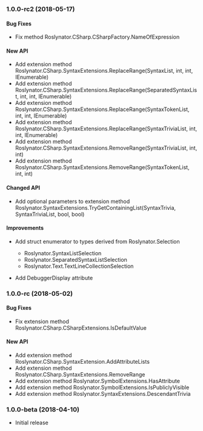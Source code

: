### 1.0.0-rc2 (2018-05-17)

#### Bug Fixes

* Fix method Roslynator.CSharp.CSharpFactory.NameOfExpression

#### New API

* Add extension method Roslynator.CSharp.SyntaxExtensions.ReplaceRange(SyntaxList<TNode>, int, int, IEnumerable<TNode>)
* Add extension method Roslynator.CSharp.SyntaxExtensions.ReplaceRange(SeparatedSyntaxList<TNode>, int, int, IEnumerable<TNode>)
* Add extension method Roslynator.CSharp.SyntaxExtensions.ReplaceRange(SyntaxTokenList, int, int, IEnumerable<SyntaxToken>)
* Add extension method Roslynator.CSharp.SyntaxExtensions.ReplaceRange(SyntaxTriviaList, int, int, IEnumerable<SyntaxTrivia>)
* Add extension method Roslynator.CSharp.SyntaxExtensions.RemoveRange(SyntaxTriviaList, int, int)
* Add extension method Roslynator.CSharp.SyntaxExtensions.RemoveRange(SyntaxTokenList, int, int)

#### Changed API

* Add optional parameters to extension method Roslynator.SyntaxExtensions.TryGetContainingList(SyntaxTrivia, SyntaxTriviaList, bool, bool)

#### Improvements

* Add struct enumerator to types derived from Roslynator.Selection<T>
  * Roslynator.SyntaxListSelection<TNode>
  * Roslynator.SeparatedSyntaxListSelection<TNode>
  * Roslynator.Text.TextLineCollectionSelection

* Add DebuggerDisplay attribute

### 1.0.0-rc (2018-05-02)

#### Bug Fixes

* Fix extension method Roslynator.CSharp.CSharpExtensions.IsDefaultValue

#### New API

* Add extension method Roslynator.CSharp.SyntaxExtension.AddAttributeLists
* Add extension method Roslynator.CSharp.SyntaxExtensions.RemoveRange
* Add extension method Roslynator.SymbolExtensions.HasAttribute
* Add extension method Roslynator.SymbolExtensions.IsPubliclyVisible
* Add extension method Roslynator.SyntaxExtensions.DescendantTrivia

### 1.0.0-beta (2018-04-10)

* Initial release
